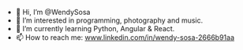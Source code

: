 - 👋 Hi, I’m @WendySosa
- 👀 I’m interested in programming, photography and music. 
- 🌱 I’m currently learning Python, Angular & React.
- 📫 How to reach me: www.linkedin.com/in/wendy-sosa-2666b91aa
